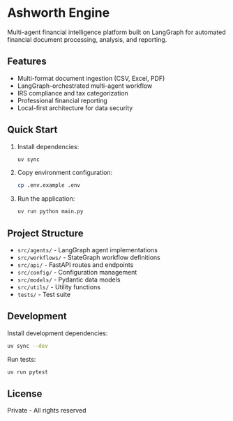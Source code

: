 # Ashworth Engine

Multi-agent financial intelligence platform built on LangGraph for automated financial document processing, analysis, and reporting.

## Features

- Multi-format document ingestion (CSV, Excel, PDF)
- LangGraph-orchestrated multi-agent workflow
- IRS compliance and tax categorization
- Professional financial reporting
- Local-first architecture for data security

## Quick Start

1. Install dependencies:
   ```bash
   uv sync
   ```

2. Copy environment configuration:
   ```bash
   cp .env.example .env
   ```

3. Run the application:
   ```bash
   uv run python main.py
   ```

## Project Structure

- `src/agents/` - LangGraph agent implementations
- `src/workflows/` - StateGraph workflow definitions
- `src/api/` - FastAPI routes and endpoints
- `src/config/` - Configuration management
- `src/models/` - Pydantic data models
- `src/utils/` - Utility functions
- `tests/` - Test suite

## Development

Install development dependencies:
```bash
uv sync --dev
```

Run tests:
```bash
uv run pytest
```

## License

Private - All rights reserved
